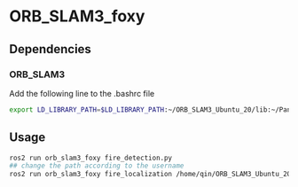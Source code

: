 # ORB_SLAM3_foxy

## Dependencies

### ORB_SLAM3
Add the following line to the .bashrc file
```Bash
export LD_LIBRARY_PATH=$LD_LIBRARY_PATH:~/ORB_SLAM3_Ubuntu_20/lib:~/Pangolin/build/:~/ORB_SLAM3_Ubuntu_20/Thirdparty/DBoW2/lib:~/ORB_SLAM3_Ubuntu_20/Thirdparty/g2o/lib
```

## Usage

```Bash
ros2 run orb_slam3_foxy fire_detection.py
## change the path according to the username
ros2 run orb_slam3_foxy fire_localization /home/qin/ORB_SLAM3_Ubuntu_20/Vocabulary/ORBvoc.txt /home/qin/foxy_ws/src/ORB_SLAM3_foxy/config/M300.yaml
```